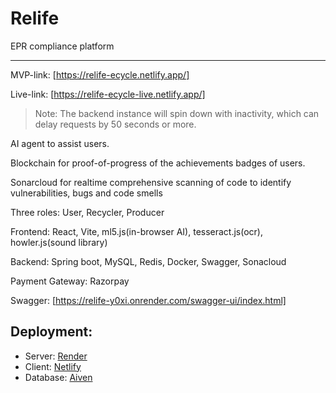 # Relife
EPR compliance platform

---

MVP-link: [https://relife-ecycle.netlify.app/]

Live-link: [https://relife-ecycle-live.netlify.app/]

> Note: The backend instance will spin down with inactivity, which can delay requests by 50 seconds or more.

AI agent to assist users.

Blockchain for proof-of-progress of the achievements badges of users.

Sonarcloud for realtime comprehensive scanning of code to identify vulnerabilities, bugs and code smells

Three roles: User, Recycler, Producer

Frontend: React, Vite, ml5.js(in-browser AI), tesseract.js(ocr), howler.js(sound library)

Backend: Spring boot, MySQL, Redis, Docker, Swagger, Sonacloud

Payment Gateway: Razorpay

Swagger: [https://relife-y0xi.onrender.com/swagger-ui/index.html]

## Deployment: 
- Server: [Render](https://render.com/)
- Client: [Netlify](https://relife-ecycle.netlify.app/)
- Database: [Aiven](aiven.io/)





